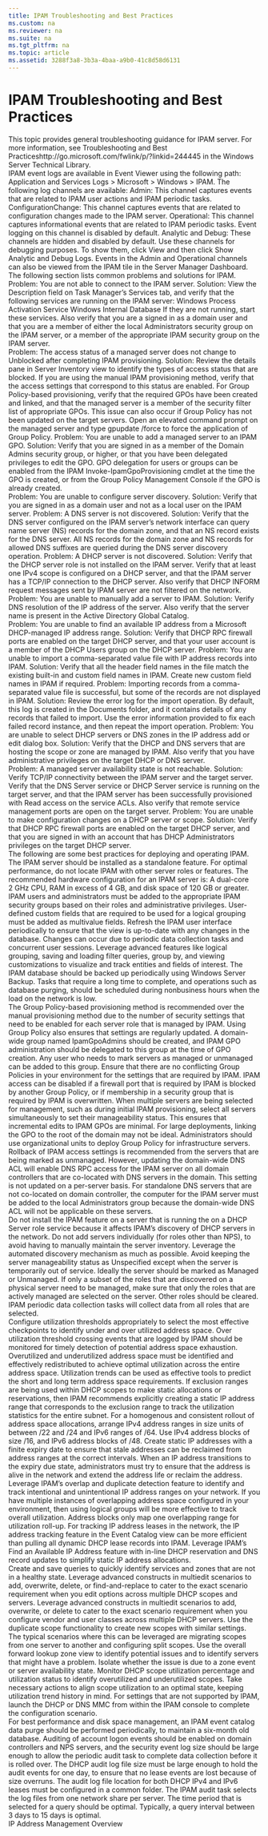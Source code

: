 ```yaml
---
title: IPAM Troubleshooting and Best Practices
ms.custom: na
ms.reviewer: na
ms.suite: na
ms.tgt_pltfrm: na
ms.topic: article
ms.assetid: 3288f3a8-3b3a-4baa-a9b0-41c8d58d6131
---
```

# IPAM Troubleshooting and Best Practices
<?xml version="1.0" encoding="utf-8"?>
<developerConceptualDocument xmlns="http://ddue.schemas.microsoft.com/authoring/2003/5" xmlns:xlink="http://www.w3.org/1999/xlink" xmlns:xsi="http://www.w3.org/2001/XMLSchema-instance" xsi:schemaLocation="http://ddue.schemas.microsoft.com/authoring/2003/5 http://dduestorage.blob.core.windows.net/ddueschema/developer.xsd">
  <introduction>
    <para>This topic provides general troubleshooting guidance for IPAM server. For more information, see <externalLink><linkText>Troubleshooting and Best Practices</linkText><linkUri>http://go.microsoft.com/fwlink/p/?linkid=244445</linkUri></externalLink> in the Windows Server Technical Library.</para>
  </introduction>
  <section>
    <title>Troubleshooting tools</title>
    <content>
      <para>IPAM event logs are available in Event Viewer using the following path: Application and Services Logs &gt; Microsoft &gt; Windows &gt; IPAM. The following log channels are available:</para>
      <list class="bullet">
        <listItem>
          <para>
            <embeddedLabel>Admin</embeddedLabel>: This channel captures events that are related to IPAM user actions and IPAM periodic tasks.</para>
        </listItem>
        <listItem>
          <para>
            <embeddedLabel>ConfigurationChange</embeddedLabel>: This channel captures events that are related to configuration changes made to the IPAM server.</para>
        </listItem>
        <listItem>
          <para>
            <embeddedLabel>Operational</embeddedLabel>: This channel captures informational events that are related to IPAM periodic tasks. Event logging on this channel is disabled by default.</para>
        </listItem>
        <listItem>
          <para>
            <embeddedLabel>Analytic and Debug</embeddedLabel>: These channels are hidden and disabled by default. Use these channels for debugging purposes. To show them, click <ui>View</ui> and then click <ui>Show Analytic and Debug Logs</ui>.</para>
        </listItem>
      </list>
      <para>Events in the Admin and Operational channels can also be viewed from the IPAM tile in the Server Manager Dashboard.</para>
    </content>
  </section>
  <section>
    <title>Common problems and solutions</title>
    <content>
      <para>The following section lists common problems and solutions for IPAM.</para>
    </content>
    <sections>
      <section>
        <title>Connecting to the IPAM server</title>
        <content>
          <list class="bullet">
            <listItem>
              <para>Problem: You are not able to connect to the IPAM server.</para>
            </listItem>
            <listItem>
              <para>Solution: View the <ui>Description</ui> field on Task Manager’s <ui>Services</ui> tab, and verify that the following services are running on the IPAM server:</para>
              <list class="bullet">
                <listItem>
                  <para>Windows Process Activation Service</para>
                </listItem>
                <listItem>
                  <para>Windows Internal Database</para>
                </listItem>
              </list>
              <para>If they are not running, start these services. Also verify that you are a signed in as a domain user and that you are a member of either the local Administrators security group on the IPAM server, or a member of the appropriate IPAM security group on the IPAM server.</para>
            </listItem>
          </list>
        </content>
      </section>
      <section>
        <title>Server access</title>
        <content>
          <list class="bullet">
            <listItem>
              <para>Problem: The access status of a managed server does not change to Unblocked after completing IPAM provisioning.</para>
            </listItem>
            <listItem>
              <para>Solution: Review the details pane in Server Inventory view to identify the types of access status that are blocked. If you are using the manual IPAM provisioning method, verify that the access settings that correspond to this status are enabled. For Group Policy-based provisioning, verify that the required GPOs have been created and linked, and that the managed server is a member of the security filter list of appropriate GPOs. This issue can also occur if Group Policy has not been updated on the target servers. Open an elevated command prompt on the managed server and type <userInput>gpupdate /force</userInput> to force the application of Group Policy. </para>
            </listItem>
          </list>
          <list class="bullet">
            <listItem>
              <para>Problem: You are unable to add a managed server to an IPAM GPO.</para>
            </listItem>
            <listItem>
              <para>Solution: Verify that you are signed in as a member of the Domain Admins security group, or higher, or that you have been delegated privileges to edit the GPO. GPO delegation for users or groups can be enabled from the IPAM <system>Invoke-IpamGpoProvisioning</system> cmdlet at the time the GPO is created, or from the Group Policy Management Console if the GPO is already created.</para>
            </listItem>
          </list>
        </content>
      </section>
      <section>
        <title>Server discovery</title>
        <content>
          <list class="bullet">
            <listItem>
              <para>Problem: You are unable to configure server discovery.</para>
            </listItem>
            <listItem>
              <para>Solution: Verify that you are signed in as a domain user and not as a local user on the IPAM server.</para>
            </listItem>
          </list>
          <list class="bullet">
            <listItem>
              <para>Problem: A DNS server is not discovered.</para>
            </listItem>
            <listItem>
              <para>Solution: Verify that the DNS server configured on the IPAM server’s network interface can query name server (NS) records for the domain zone, and that an NS record exists for the DNS server. All NS records for the domain zone and NS records for allowed DNS suffixes are queried during the DNS server discovery operation.</para>
            </listItem>
          </list>
          <list class="bullet">
            <listItem>
              <para>Problem: A DHCP server is not discovered.</para>
            </listItem>
            <listItem>
              <para>Solution: Verify that the DHCP server role is not installed on the IPAM server. Verify that at least one IPv4 scope is configured on a DHCP server, and that the IPAM server has a TCP/IP connection to the DHCP server. Also verify that DHCP INFORM request messages sent by IPAM server are not filtered on the network.</para>
            </listItem>
          </list>
          <list class="bullet">
            <listItem>
              <para>Problem: You are unable to manually add a server to IPAM.</para>
            </listItem>
            <listItem>
              <para>Solution: Verify DNS resolution of the IP address of the server. Also verify that the server name is present in the Active Directory Global Catalog.</para>
            </listItem>
          </list>
        </content>
      </section>
      <section>
        <title>IP address space management</title>
        <content>
          <list class="bullet">
            <listItem>
              <para>Problem: You are unable to find an available IP address from a Microsoft DHCP-managed IP address range.</para>
            </listItem>
            <listItem>
              <para>Solution: Verify that DHCP RPC firewall ports are enabled on the target DHCP server, and that your user account is a member of the DHCP Users group on the DHCP server.</para>
            </listItem>
          </list>
          <list class="bullet">
            <listItem>
              <para>Problem: You are unable to import a comma-separated value file with IP address records into IPAM.</para>
            </listItem>
            <listItem>
              <para>Solution: Verify that all the header field names in the file match the existing built-in and custom field names in IPAM. Create new custom field names in IPAM if required.</para>
            </listItem>
          </list>
          <list class="bullet">
            <listItem>
              <para>Problem: Importing records from a comma-separated value file is successful, but some of the records are not displayed in IPAM.</para>
            </listItem>
            <listItem>
              <para>Solution: Review the error log for the import operation. By default, this log is created in the Documents folder, and it contains details of any records that failed to import. Use the error information provided to fix each failed record instance, and then repeat the import operation.</para>
            </listItem>
          </list>
          <list class="bullet">
            <listItem>
              <para>Problem: You are unable to select DHCP servers or DNS zones in the IP address add or edit dialog box.</para>
            </listItem>
            <listItem>
              <para>Solution: Verify that the DHCP and DNS servers that are hosting the scope or zone are managed by IPAM. Also verify that you have administrative privileges on the target DHCP or DNS server.</para>
            </listItem>
          </list>
        </content>
      </section>
      <section>
        <title>Monitoring and management</title>
        <content>
          <list class="bullet">
            <listItem>
              <para>Problem: A managed server availability state is not reachable.</para>
            </listItem>
            <listItem>
              <para>Solution: Verify TCP/IP connectivity between the IPAM server and the target server. Verify that the DNS Server service or DHCP Server service is running on the target server, and that the IPAM server has been successfully provisioned with Read access on the service ACLs. Also verify that remote service management ports are open on the target server.</para>
            </listItem>
          </list>
          <list class="bullet">
            <listItem>
              <para>Problem: You are unable to make configuration changes on a DHCP server or scope.</para>
            </listItem>
            <listItem>
              <para>Solution: Verify that DHCP RPC firewall ports are enabled on the target DHCP server, and that you are signed in with an account that has DHCP Administrators privileges on the target DHCP server.</para>
            </listItem>
          </list>
        </content>
      </section>
    </sections>
  </section>
  <section>
    <title>Best practices</title>
    <content>
      <para>The following are some best practices for deploying and operating IPAM.</para>
    </content>
    <sections>
      <section>
        <title>General</title>
        <content>
          <list class="bullet">
            <listItem>
              <para>The IPAM server should be installed as a standalone feature. For optimal performance, do not locate IPAM with other server roles or features.</para>
            </listItem>
            <listItem>
              <para>The recommended hardware configuration for an IPAM server is: A dual-core 2 GHz CPU, RAM in excess of 4 GB, and disk space of 120 GB or greater.</para>
            </listItem>
            <listItem>
              <para>IPAM users and administrators must be added to the appropriate IPAM security groups based on their roles and administrative privileges.</para>
            </listItem>
            <listItem>
              <para>User-defined custom fields that are required to be used for a logical grouping must be added as multivalue fields.</para>
            </listItem>
            <listItem>
              <para>Refresh the IPAM user interface periodically to ensure that the view is up-to-date with any changes in the database. Changes can occur due to periodic data collection tasks and concurrent user sessions.</para>
            </listItem>
            <listItem>
              <para>Leverage advanced features like logical grouping, saving and loading filter queries, group by, and viewing customizations to visualize and track entities and fields of interest.</para>
            </listItem>
            <listItem>
              <para>The IPAM database should be backed up periodically using Windows Server Backup.</para>
            </listItem>
            <listItem>
              <para>Tasks that require a long time to complete, and operations such as database purging, should be scheduled during nonbusiness hours when the load on the network is low.</para>
            </listItem>
          </list>
        </content>
      </section>
      <section>
        <title>Provisioning</title>
        <content>
          <list class="bullet">
            <listItem>
              <para>The Group Policy-based provisioning method is recommended over the manual provisioning method due to the number of security settings that need to be enabled for each server role that is managed by IPAM. Using Group Policy also ensures that settings are regularly updated.</para>
            </listItem>
            <listItem>
              <para>A domain-wide group named <system>IpamGpoAdmins</system> should be created, and IPAM GPO administration should be delegated to this group at the time of GPO creation. Any user who needs to mark servers as managed or unmanaged can be added to this group.</para>
            </listItem>
            <listItem>
              <para>Ensure that there are no conflicting Group Policies in your environment for the settings that are required by IPAM. IPAM access can be disabled if a firewall port that is required by IPAM is blocked by another Group Policy, or if membership in a security group that is required by IPAM is overwritten.</para>
            </listItem>
            <listItem>
              <para>When multiple servers are being selected for management, such as during initial IPAM provisioning, select all servers simultaneously to set their manageability status. This ensures that incremental edits to IPAM GPOs are minimal.</para>
            </listItem>
            <listItem>
              <para>For large deployments, linking the GPO to the root of the domain may not be ideal. Administrators should use organizational units to deploy Group Policy for infrastructure servers.</para>
            </listItem>
            <listItem>
              <para>Rollback of IPAM access settings is recommended from the servers that are being marked as unmanaged. However, updating the domain-wide DNS ACL will enable DNS RPC access for the IPAM server on all domain controllers that are co-located with DNS servers in the domain. This setting is not updated on a per-server basis.</para>
            </listItem>
            <listItem>
              <para>For standalone DNS servers that are not co-located on domain controller, the computer for the IPAM server must be added to the local Administrators group because the domain-wide DNS ACL will not be applicable on these servers.</para>
            </listItem>
          </list>
        </content>
      </section>
      <section>
        <title>Discovery</title>
        <content>
          <list class="bullet">
            <listItem>
              <para>Do not install the IPAM feature on a server that is running the on a DHCP Server role service because it affects IPAM’s discovery of DHCP servers in the network.</para>
            </listItem>
            <listItem>
              <para>Do not add servers individually (for roles other than NPS), to avoid having to manually maintain the server inventory. Leverage the automated discovery mechanism as much as possible.</para>
            </listItem>
            <listItem>
              <para>Avoid keeping the server manageability status as Unspecified except when the server is temporarily out of service. Ideally the server should be marked as Managed or Unmanaged.</para>
            </listItem>
            <listItem>
              <para>If only a subset of the roles that are discovered on a physical server need to be managed, make sure that only the roles that are actively managed are selected on the server. Other roles should be cleared. IPAM periodic data collection tasks will collect data from all roles that are selected.</para>
            </listItem>
          </list>
        </content>
      </section>
      <section>
        <title>IP address management</title>
        <content>
          <list class="bullet">
            <listItem>
              <para>Configure utilization thresholds appropriately to select the most effective checkpoints to identify under and over utilized address space.</para>
            </listItem>
            <listItem>
              <para>Over utilization threshold crossing events that are logged by IPAM should be monitored for timely detection of potential address space exhaustion.</para>
            </listItem>
            <listItem>
              <para>Overutilized and underutilized address space must be identified and effectively redistributed to achieve optimal utilization across the entire address space. Utilization trends can be used as effective tools to predict the short and long term address space requirements.</para>
            </listItem>
            <listItem>
              <para>If exclusion ranges are being used within DHCP scopes to make static allocations or reservations, then IPAM recommends explicitly creating a static IP address range that corresponds to the exclusion range to track the utilization statistics for the entire subnet.</para>
            </listItem>
            <listItem>
              <para>For a homogenous and consistent rollout of address space allocations, arrange IPv4 address ranges in size units of between /22 and /24 and IPv6 ranges of /64. Use IPv4 address blocks of size /16, and IPv6 address blocks of /48.</para>
            </listItem>
            <listItem>
              <para>Create static IP addresses with a finite expiry date to ensure that stale addresses can be reclaimed from address ranges at the correct intervals. When an IP address transitions to the expiry due state, administrators must try to ensure that the address is alive in the network and extend the address life or reclaim the address.</para>
            </listItem>
            <listItem>
              <para>Leverage IPAM’s overlap and duplicate detection feature to identify and track intentional and unintentional IP address ranges on your network.</para>
            </listItem>
            <listItem>
              <para>If you have multiple instances of overlapping address space configured in your environment, then using logical groups will be more effective to track overall utilization. Address blocks only map one overlapping range for utilization roll-up.</para>
            </listItem>
            <listItem>
              <para>For tracking IP address leases in the network, the IP address tracking feature in the Event Catalog view can be more efficient than pulling all dynamic DHCP lease records into IPAM.</para>
            </listItem>
            <listItem>
              <para>Leverage IPAM’s Find an Available IP Address feature with in-line DHCP reservation and DNS record updates to simplify static IP address allocations.</para>
            </listItem>
          </list>
        </content>
      </section>
      <section>
        <title>Monitor and manage</title>
        <content>
          <list class="bullet">
            <listItem>
              <para>Create and save queries to quickly identify services and zones that are not in a healthy state.</para>
            </listItem>
            <listItem>
              <para>Leverage advanced constructs in multiedit scenarios to add, overwrite, delete, or find-and-replace to cater to the exact scenario requirement when you edit options across multiple DHCP scopes and servers.</para>
            </listItem>
            <listItem>
              <para>Leverage advanced constructs in multiedit scenarios to add, overwrite, or delete to cater to the exact scenario requirement when you configure vendor and user classes across multiple DHCP servers.</para>
            </listItem>
            <listItem>
              <para>Use the duplicate scope functionality to create new scopes with similar settings. The typical scenarios where this can be leveraged are migrating scopes from one server to another and configuring split scopes.</para>
            </listItem>
            <listItem>
              <para>Use the overall forward lookup zone view to identify potential issues and to identify servers that might have a problem. Isolate whether the issue is due to a zone event or server availability state.</para>
            </listItem>
            <listItem>
              <para>Monitor DHCP scope utilization percentage and utilization status to identify overutilized and underutilized scopes. Take necessary actions to align scope utilization to an optimal state, keeping utilization trend history in mind.</para>
            </listItem>
            <listItem>
              <para>For settings that are not supported by IPAM, launch the DHCP or DNS MMC from within the IPAM console to complete the configuration scenario.</para>
            </listItem>
          </list>
        </content>
      </section>
      <section>
        <title>Event catalog</title>
        <content>
          <list class="bullet">
            <listItem>
              <para>For best performance and disk space management, an IPAM event catalog data purge should be performed periodically, to maintain a six-month old database.</para>
            </listItem>
            <listItem>
              <para>Auditing of account logon events should be enabled on domain controllers and NPS servers, and the security event log size should be large enough to allow the periodic audit task to complete data collection before it is rolled over.</para>
            </listItem>
            <listItem>
              <para>The DHCP audit log file size must be large enough to hold the audit events for one day, to ensure that no lease events are lost because of size overruns.</para>
            </listItem>
            <listItem>
              <para>The audit log file location for both DHCP IPv4 and IPv6 leases must be configured in a common folder. The IPAM audit task selects the log files from one network share per server.</para>
            </listItem>
            <listItem>
              <para>The time period that is selected for a query should be optimal. Typically, a query interval between 3 days to 15 days is optimal.</para>
            </listItem>
          </list>
        </content>
      </section>
    </sections>
  </section>
  <section>
    <title>See also</title>
    <content>
      <para>
        <legacyLink xlink:href="9035778c-7ab3-42d0-8540-45a163c1d46b">IP Address Management Overview</legacyLink>
      </para>
    </content>
  </section>
  <relatedTopics />
</developerConceptualDocument>